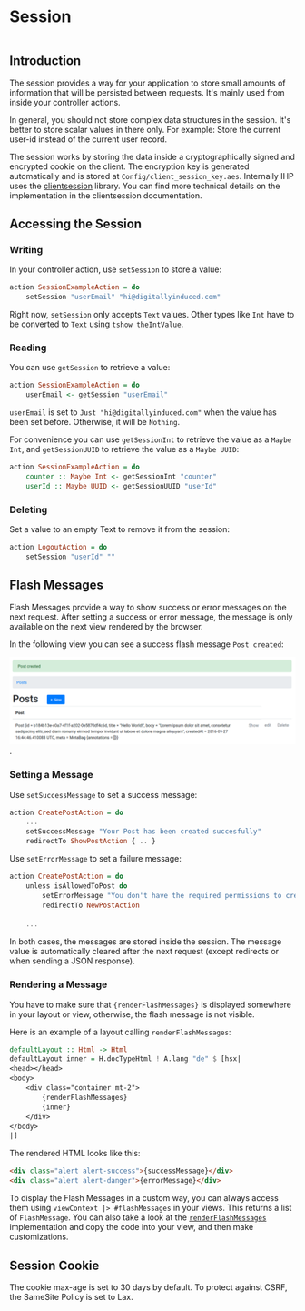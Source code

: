 # Session

```toc
```

## Introduction

The session provides a way for your application to store small amounts of information that will be persisted between requests. It's mainly used from inside your controller actions.

In general, you should not store complex data structures in the session. It's better to store scalar values in there only. For example: Store the current user-id instead of the current user record.

The session works by storing the data inside a cryptographically signed and encrypted cookie on the client. The encryption key is generated automatically and is stored at `Config/client_session_key.aes`. Internally IHP uses the [clientsession](https://hackage.haskell.org/package/clientsession-0.9.1.2/docs/Web-ClientSession.html) library. You can find more technical details on the implementation in the clientsession documentation.

## Accessing the Session

### Writing

In your controller action, use `setSession` to store a value:

```haskell
action SessionExampleAction = do
    setSession "userEmail" "hi@digitallyinduced.com"
```

Right now, `setSession` only accepts `Text` values. Other types like `Int` have to be converted to `Text` using `tshow theIntValue`.

### Reading

You can use `getSession` to retrieve a value:

```haskell
action SessionExampleAction = do
    userEmail <- getSession "userEmail"
```

`userEmail` is set to `Just "hi@digitallyinduced.com"` when the value has been set before. Otherwise, it will be `Nothing`.

For convenience you can use `getSessionInt` to retrieve the value as a `Maybe Int`, and `getSessionUUID` to retrieve the value as a `Maybe UUID`:

```haskell
action SessionExampleAction = do
    counter :: Maybe Int <- getSessionInt "counter"
    userId :: Maybe UUID <- getSessionUUID "userId"
```

### Deleting

Set a value to an empty Text to remove it from the session:

```haskell
action LogoutAction = do
    setSession "userId" ""
```

## Flash Messages

Flash Messages provide a way to show success or error messages on the next request. After setting a success or error message, the message is only available on the next view rendered by the browser.

In the following view you can see a success flash message `Post created`:

![Example Flash Message](images/first-project/index_view.png).

### Setting a Message

Use `setSuccessMessage` to set a success message:

```haskell
action CreatePostAction = do
    ...
    setSuccessMessage "Your Post has been created succesfully"
    redirectTo ShowPostAction { .. }
```

Use `setErrorMessage` to set a failure message:

```haskell
action CreatePostAction = do
    unless isAllowedToPost do
        setErrorMessage "You don't have the required permissions to create a post"
        redirectTo NewPostAction

    ...
```

In both cases, the messages are stored inside the session. The message value is automatically cleared after the next request (except redirects or when sending a JSON response).

### Rendering a Message

You have to make sure that `{renderFlashMessages}` is displayed somewhere in your layout or view, otherwise, the flash message is not visible.

Here is an example of a layout calling `renderFlashMessages`:

```haskell
defaultLayout :: Html -> Html
defaultLayout inner = H.docTypeHtml ! A.lang "de" $ [hsx|
<head></head>
<body>
    <div class="container mt-2">
        {renderFlashMessages}
        {inner}
    </div>
</body>
|]
```

The rendered HTML looks like this:

```html
<div class="alert alert-success">{successMessage}</div>
<div class="alert alert-danger">{errorMessage}</div>
```

To display the Flash Messages in a custom way, you can always access them using `viewContext |> #flashMessages` in your views. This returns a list of `FlashMessage`. You can also take a look at the [`renderFlashMessages`](https://ihp.digitallyinduced.com/api-docs/IHP-ViewSupport.html#v:renderFlashMessages) implementation and copy the code into your view, and then make customizations.

## Session Cookie

The cookie max-age is set to 30 days by default. To protect against CSRF, the SameSite Policy is set to Lax.
